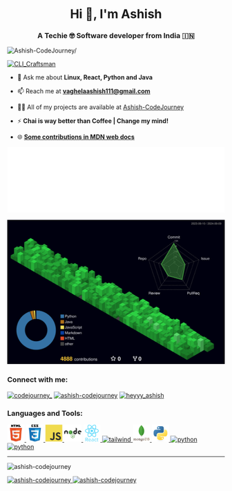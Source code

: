 
<h1 align="center">Hi 👋, I'm Ashish</h1>

<h3 align="center">A Techie 🤓 Software developer from India 🇮🇳</h3>
<p align="left"> <img src=https://komarev.com/ghpvc/?username=Ashish-CodeJourney alt=Ashish-CodeJourney/> </p>

<p align="left"> <a href="https://twitter.com/codejourney_" target="blank"><img src="https://img.shields.io/twitter/follow/codejourney_?logo=twitter&style=for-the-badge" alt="CLI_Craftsman" /></a> </p>

- 💬 Ask me about **Linux, React, Python and Java**

- 📫 Reach me at **vaghelaashish111@gmail.com**

- 👨‍💻 All of my projects are available at [Ashish-CodeJourney](https://ashishcodejourney.vercel.app)

- ⚡ **Chai is way better than Coffee | Change my mind!**

- 🌐 [**Some contributions in MDN web docs**](https://github.com/mdn/content/pulls?q=is%3Apr+is%3Amerged+author%3AAshish-CodeJourney)

![Terminal Command](assets/terminal.svg)


![svg](https://raw.githubusercontent.com/Ashish-CodeJourney/Ashish-CodeJourney/master/profile-3d-contrib/profile-night-green.svg)


<h3 align="left">Connect with me:</h3>
<p align="left">
<a href="https://twitter.com/codejourney_" target="blank"><img align="center" src="https://cdn.jsdelivr.net/npm/simple-icons@3.0.1/icons/twitter.svg" alt="codejourney_" height="30" width="40" /></a>
<a href="https://linkedin.com/in/ashish-codejourney" target="blank"><img align="center" src="https://cdn.jsdelivr.net/npm/simple-icons@3.0.1/icons/linkedin.svg" alt="ashish-codejourney" height="30" width="40" /></a>
<a href="https://instagram.com/heyyy_ashish" target="blank"><img align="center" src="https://cdn.jsdelivr.net/npm/simple-icons@3.0.1/icons/instagram.svg" alt="heyyy_ashish" height="30" width="40" /></a>
</p>

<h3 align="left">Languages and Tools:</h3>
<p align="left">
    <a href="https://www.w3.org/html/" target="_blank"> <img src="https://raw.githubusercontent.com/devicons/devicon/master/icons/html5/html5-original-wordmark.svg" alt="html5" width="40" height="40"/> </a>
    <a href="https://www.w3schools.com/css/" target="_blank"> <img src="https://raw.githubusercontent.com/devicons/devicon/master/icons/css3/css3-original-wordmark.svg" alt="css3" width="40" height="40"/> </a>
    <a href="https://developer.mozilla.org/en-US/docs/Web/JavaScript" target="_blank"> <img src="https://raw.githubusercontent.com/devicons/devicon/master/icons/javascript/javascript-original.svg" alt="javascript" width="40" height="40"/> </a>
    <a href="https://nodejs.org" target="_blank"> <img src="https://raw.githubusercontent.com/devicons/devicon/master/icons/nodejs/nodejs-original-wordmark.svg" alt="nodejs" width="40" height="40"/> </a>
    <a href="https://reactjs.org/" target="_blank"> <img src="https://raw.githubusercontent.com/devicons/devicon/master/icons/react/react-original-wordmark.svg" alt="react" width="40" height="40"/> </a>
    <a href="https://tailwindcss.com/" target="_blank"> <img src="https://www.vectorlogo.zone/logos/tailwindcss/tailwindcss-icon.svg" alt="tailwind" width="40" height="40"/> </a>
    <a href="https://www.mongodb.com/" target="_blank"> <img src="https://raw.githubusercontent.com/devicons/devicon/master/icons/mongodb/mongodb-original-wordmark.svg" alt="mongodb" width="40" height="40"/> </a>
    <a href="https://www.python.org" target="_blank"> <img src="https://raw.githubusercontent.com/devicons/devicon/master/icons/python/python-original.svg" alt="python" width="40" height="40"/> </a>
    <a href="https://www.java.com/"> <img src="https://brandslogos.com/wp-content/uploads/images/large/java-logo-1.png" alt="python" width="40" height="40"/> </a>
    <a href="https://spring.io/"> <img src="https://image.pngaaa.com/500/2459500-small.png" alt="python" width="40" height="40"/> </a>

-----------------------------------------------------------------------------------------------------------------------------------------------------------------------------------------------------------------------------------------------------
    
<p align="left"> <img src="https://github-readme-stats.vercel.app/api/top-langs?username=ashish-codejourney&show_icons=true&locale=en&layout=compact" alt="ashish-codejourney" /> </p>

<p align="left">
  <a href="https://www.credly.com/badges/c203200e-ba86-49c2-801a-65b503dcb69d/public_url">
    <img src="https://images.credly.com/size/340x340/images/73e4a58b-a8ef-41a3-a7db-9183dd269882/image.png" alt="ashish-codejourney" width="150" height="150" />
  </a>

  <a href="https://ti-user-certificates.s3.amazonaws.com/ae62dcd7-abdc-4e90-a570-83eccba49043/5819416a-0b3c-4e22-8dfb-220ccdf644ac-ashish-vaghela-9cf8fc50-58af-4735-9058-32bfdd9097b3-certificate.pdf">
    <img src="https://images.credly.com/images/6096167c-91fd-4e74-bc85-d2100672fef7/image.png" alt="ashish-codejourney" width="150" height="150" />
  </a>
</p>
